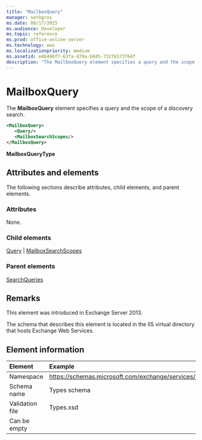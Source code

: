 ```yaml
---
title: "MailboxQuery"
manager: sethgros
ms.date: 09/17/2015
ms.audience: Developer
ms.topic: reference
ms.prod: office-online-server
ms.technology: ews
ms.localizationpriority: medium
ms.assetid: e4b496f7-63fa-479a-b045-73276573f64f
description: "The MailboxQuery element specifies a query and the scope of a discovery search."
---
```


# MailboxQuery

The **MailboxQuery** element specifies a query and the scope of a discovery search. 
  
```XML
<MailboxQuery>
   <Query/>
   <MailboxSearchScopes/>
</MailboxQuery>
```

**MailboxQueryType**

## Attributes and elements

The following sections describe attributes, child elements, and parent elements.
  
### Attributes

None.
  
### Child elements

[Query](query.md) | [MailboxSearchScopes](mailboxsearchscopes.md)
  
### Parent elements

[SearchQueries](searchqueries.md)
  
## Remarks

This element was introduced in Exchange Server 2013.
  
The schema that describes this element is located in the IIS virtual directory that hosts Exchange Web Services.
  
## Element information

|Element|Example|
|:-----|:-----|
|Namespace  <br/> |https://schemas.microsoft.com/exchange/services/2006/types  <br/> |
|Schema name  <br/> |Types schema  <br/> |
|Validation file  <br/> |Types.xsd  <br/> |
|Can be empty  <br/> ||
   

